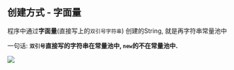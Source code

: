 ## 创建方式 - 字面量

程序中通过**字面量**(直接写上的`双引号字符串`) 创建的String,    就是再字符串常量池中

一句话:  **`双引号`直接写的字符串在常量池中, `new`的不在常量池中.**



![](https://pic3.superbed.cn/item/5e00233f76085c328995a683.jpg)
































